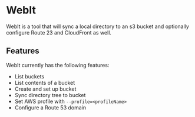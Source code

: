 # WebIt

WebIt is a tool that will sync a local directory to an s3 bucket
and optionally configure Route 23 and CloudFront as well.

## Features

WebIt currently has the following features:

- List buckets
- List contents of a bucket
- Create and set up bucket
- Sync directory tree to bucket
- Set AWS profile with `--profile=<profileName>`
- Configure a Route 53 domain
